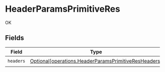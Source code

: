 # HeaderParamsPrimitiveRes

OK


## Fields

| Field                                                                                                                  | Type                                                                                                                   | Required                                                                                                               | Description                                                                                                            |
| ---------------------------------------------------------------------------------------------------------------------- | ---------------------------------------------------------------------------------------------------------------------- | ---------------------------------------------------------------------------------------------------------------------- | ---------------------------------------------------------------------------------------------------------------------- |
| `headers`                                                                                                              | [Optional[operations.HeaderParamsPrimitiveResHeaders]](undefined/models/operations/headerparamsprimitiveresheaders.md) | :heavy_check_mark:                                                                                                     | N/A                                                                                                                    |
